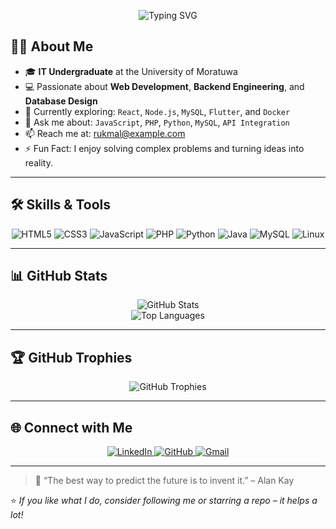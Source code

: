 <!-- Profile Header with Typing Animation -->
<p align="center">
  <img src="https://readme-typing-svg.herokuapp.com?font=Fira+Code&size=28&pause=1000&color=702963&center=true&vCenter=true&width=435&lines=Hi+%F0%9F%91%8B%2C+I'm+Rukmal+Madhuranga;Full+Stack+Web+Developer+👨‍💻;Open+Source+Enthusiast;Based+in+Sri+Lanka" alt="Typing SVG" />
</p>

<!-- About Me -->
## 🙋‍♂️ About Me

- 🎓 **IT Undergraduate** at the University of Moratuwa
- 💻 Passionate about **Web Development**, **Backend Engineering**, and **Database Design**
- 🌱 Currently exploring: `React`, `Node.js`, `MySQL`, `Flutter`, and `Docker`
- 💬 Ask me about: `JavaScript`, `PHP`, `Python`, `MySQL`, `API Integration`
- 📫 Reach me at: [rukmal@example.com](mailto:rukmal@example.com)
- ⚡ Fun Fact: I enjoy solving complex problems and turning ideas into reality.

---

<!-- Skills -->
## 🛠️ Skills & Tools

<p align="center">
  <img src="https://img.shields.io/badge/HTML5-E34F26?style=for-the-badge&logo=html5&logoColor=white" alt="HTML5"/>
  <img src="https://img.shields.io/badge/CSS3-1572B6?style=for-the-badge&logo=css3&logoColor=white" alt="CSS3"/>
  <img src="https://img.shields.io/badge/JavaScript-F7DF1E?style=for-the-badge&logo=javascript&logoColor=black" alt="JavaScript"/>
  <img src="https://img.shields.io/badge/PHP-777BB4?style=for-the-badge&logo=php&logoColor=white" alt="PHP"/>
  <img src="https://img.shields.io/badge/Python-3776AB?style=for-the-badge&logo=python&logoColor=white" alt="Python"/>
  <img src="https://img.shields.io/badge/Java-007396?style=for-the-badge&logo=java&logoColor=white" alt="Java"/>
  <img src="https://img.shields.io/badge/MySQL-005C84?style=for-the-badge&logo=mysql&logoColor=white" alt="MySQL"/>
  <img src="https://img.shields.io/badge/Linux-FCC624?style=for-the-badge&logo=linux&logoColor=black" alt="Linux"/>
</p>

---

<!-- GitHub Stats -->
## 📊 GitHub Stats

<p align="center">
  <img src="https://github-readme-stats.vercel.app/api?username=RMadhuranga&show_icons=true&theme=tokyonight&count_private=true" alt="GitHub Stats" />
  <br/>
  <img src="https://github-readme-stats.vercel.app/api/top-langs/?username=RMadhuranga&layout=compact&theme=tokyonight" alt="Top Languages" />
</p>

---

<!-- GitHub Trophies -->
## 🏆 GitHub Trophies

<p align="center">
  <img src="https://github-profile-trophy.vercel.app/?username=RMadhuranga&theme=gruvbox&no-bg=true&margin-w=10&column=6" alt="GitHub Trophies" />
</p>

---

<!-- Connect with Me -->
## 🌐 Connect with Me

<p align="center">
  <a href="https://linkedin.com/in/rukmal-madhuranga" target="_blank">
    <img src="https://img.shields.io/badge/LinkedIn-%230077B5.svg?&style=for-the-badge&logo=linkedin&logoColor=white" alt="LinkedIn"/>
  </a>
  <a href="https://github.com/rmaduranga" target="_blank">
    <img src="https://img.shields.io/badge/GitHub-%2312100E.svg?&style=for-the-badge&logo=github&logoColor=white" alt="GitHub"/>
  </a>
  <a href="mailto:rukmal@example.com" target="_blank">
    <img src="https://img.shields.io/badge/Gmail-D14836?style=for-the-badge&logo=gmail&logoColor=white" alt="Gmail"/>
  </a>
</p>

---

> 🧠 “The best way to predict the future is to invent it.” – Alan Kay

⭐️ _If you like what I do, consider following me or starring a repo – it helps a lot!_
